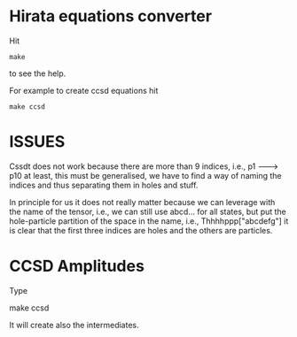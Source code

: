 #  Hirata equations converter

Hit

 `make`

to see the help.

For example to create ccsd equations hit

  `make ccsd`

# ISSUES

Cssdt does not work because there are more than 9 indices, i.e., p1 ---> p10 at
least, this must be generalised, we have to find a way of naming the indices
and thus separating them in holes and stuff.

In principle for us it does not really matter because we can leverage with the
name of the tensor, i.e., we can still use abcd... for all states, but put the
hole-particle partition of the space in the name, i.e., Thhhhppp["abcdefg"] it
is clear that the first three indices are holes and the others are particles.


# CCSD Amplitudes

Type

  make ccsd

It will create also the intermediates.

